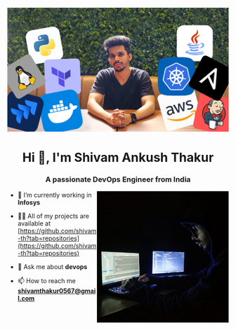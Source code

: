 ![logo](https://github.com/shivam-th/shivam-th/blob/main/Banner_img.jpeg)
<h1 align="center">Hi 👋, I'm Shivam Ankush Thakur</h1>
<h3 align="center">A passionate DevOps Engineer from India</h3>
 
<img alt="coding" width="300" align="right" src="https://github.com/shivam-th/shivam-th/blob/main/Desktop_img.JPG"> 

- 🔭 I’m currently working in **Infosys**

- 👨‍💻 All of my projects are available at [https://github.com/shivam-th?tab=repositories](https://github.com/shivam-th?tab=repositories)

- 💬 Ask me about **devops**

- 📫 How to reach me **shivamthakur0567@gmail.com**


<p align="left">
</p>


<!--
**shivam-th/shivam-th** is a ✨ _special_ ✨ repository because its `README.md` (this file) appears on your GitHub profile.

Here are some ideas to get you started:

- 🔭 I’m currently working on ...
- 🌱 I’m currently learning ...
- 👯 I’m looking to collaborate on ...
- 🤔 I’m looking for help with ...
- 💬 Ask me about ...
- 📫 How to reach me: ...
- 😄 Pronouns: ...
- ⚡ Fun fact: ...
-->
